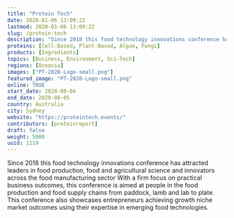 ```yaml
---
title: "Protein Tech"
date: 2020-01-06 13:09:22
lastmod: 2020-01-06 13:09:22
slug: /protein-tech
description: "Since 2018 this food technology innovations conference has attracted leaders in food production, food and agricultural science and innovators across the food manufacturing sector With a firm focus on practical business outcomes, this conference is aimed at people in the food production and food supply chains from paddock, lamb and lab to plate. This conference also showcases entrepreneurs achieving growth niche market outcomes using their expertise in emerging food technologies."
proteins: [Cell-Based, Plant-Based, Algae, Fungi]
products: [Ingredients]
topics: [Business, Environment, Sci-Tech]
regions: [Oceania]
images: ["PT-2020-Logo-small.png"]
featured_image: "PT-2020-Logo-small.png"
online: TRUE
start_date: 2020-08-04
end_date: 2020-08-05
country: Australia
city: Sydney
website: "https://proteintech.events/"
contributors: [proteinreport]
draft: false
weight: 5000
uuid: 1119
---
```

Since 2018 this food technology innovations conference has attracted leaders in food production, food and agricultural science and innovators across the food manufacturing sector With a firm focus on practical business outcomes, this conference is aimed at people in the food production and food supply chains from paddock, lamb and lab to plate. This conference also showcases entrepreneurs achieving growth niche market outcomes using their expertise in emerging food technologies.
